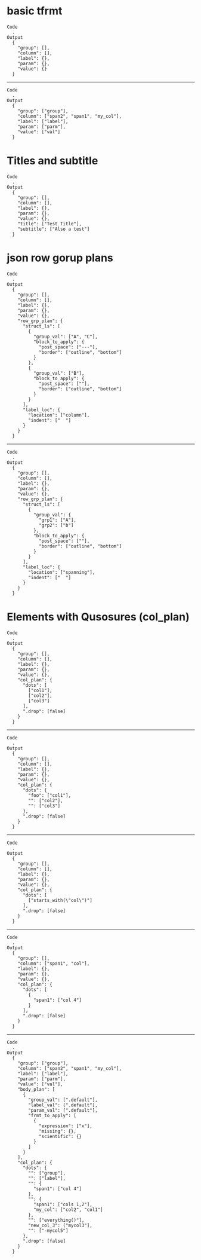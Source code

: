 # basic tfrmt

    Code
      .
    Output
      {
        "group": [],
        "column": [],
        "label": {},
        "param": {},
        "value": {}
      } 

---

    Code
      .
    Output
      {
        "group": ["group"],
        "column": ["span2", "span1", "my_col"],
        "label": ["label"],
        "param": ["parm"],
        "value": ["val"]
      } 

# Titles and subtitle

    Code
      .
    Output
      {
        "group": [],
        "column": [],
        "label": {},
        "param": {},
        "value": {},
        "title": ["Test Title"],
        "subtitle": ["Also a test"]
      } 

# json row gorup plans

    Code
      .
    Output
      {
        "group": [],
        "column": [],
        "label": {},
        "param": {},
        "value": {},
        "row_grp_plan": {
          "struct_ls": [
            {
              "group_val": ["A", "C"],
              "block_to_apply": {
                "post_space": ["---"],
                "border": ["outline", "bottom"]
              }
            },
            {
              "group_val": ["B"],
              "block_to_apply": {
                "post_space": [""],
                "border": ["outline", "bottom"]
              }
            }
          ],
          "label_loc": {
            "location": ["column"],
            "indent": ["  "]
          }
        }
      } 

---

    Code
      .
    Output
      {
        "group": [],
        "column": [],
        "label": {},
        "param": {},
        "value": {},
        "row_grp_plan": {
          "struct_ls": [
            {
              "group_val": {
                "grp1": ["A"],
                "grp2": ["b"]
              },
              "block_to_apply": {
                "post_space": [""],
                "border": ["outline", "bottom"]
              }
            }
          ],
          "label_loc": {
            "location": ["spanning"],
            "indent": ["  "]
          }
        }
      } 

# Elements with Qusosures (col_plan)

    Code
      .
    Output
      {
        "group": [],
        "column": [],
        "label": {},
        "param": {},
        "value": {},
        "col_plan": {
          "dots": [
            ["col1"],
            ["col2"],
            ["col3"]
          ],
          ".drop": [false]
        }
      } 

---

    Code
      .
    Output
      {
        "group": [],
        "column": [],
        "label": {},
        "param": {},
        "value": {},
        "col_plan": {
          "dots": {
            "foo": ["col1"],
            "": ["col2"],
            "": ["col3"]
          },
          ".drop": [false]
        }
      } 

---

    Code
      .
    Output
      {
        "group": [],
        "column": [],
        "label": {},
        "param": {},
        "value": {},
        "col_plan": {
          "dots": [
            ["starts_with(\"col\")"]
          ],
          ".drop": [false]
        }
      } 

---

    Code
      .
    Output
      {
        "group": [],
        "column": ["span1", "col"],
        "label": {},
        "param": {},
        "value": {},
        "col_plan": {
          "dots": [
            {
              "span1": ["col 4"]
            }
          ],
          ".drop": [false]
        }
      } 

---

    Code
      .
    Output
      {
        "group": ["group"],
        "column": ["span2", "span1", "my_col"],
        "label": ["label"],
        "param": ["parm"],
        "value": ["val"],
        "body_plan": [
          {
            "group_val": [".default"],
            "label_val": [".default"],
            "param_val": [".default"],
            "frmt_to_apply": [
              {
                "expression": ["x"],
                "missing": {},
                "scientific": {}
              }
            ]
          }
        ],
        "col_plan": {
          "dots": {
            "": ["group"],
            "": ["label"],
            "": {
              "span1": ["col 4"]
            },
            "": {
              "span1": ["cols 1,2"],
              "my_col": ["col2", "col1"]
            },
            "": ["everything()"],
            "new_col_3": ["mycol3"],
            "": ["-mycol5"]
          },
          ".drop": [false]
        }
      } 

